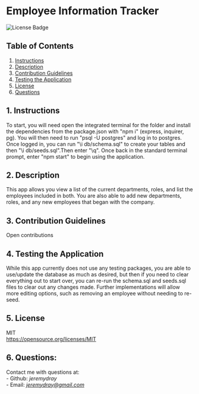   # Employee Information Tracker
  ![License Badge](https://img.shields.io/badge/License-MIT-yellow.svg)
  ## Table of Contents
  1. [Instructions](#1-instructions)
  2. [Description](#2-description)
  3. [Contribution Guidelines](#3-contribution-guidelines)
  4. [Testing the Application](#4-testing-the-application)
  5. [License](#5-license)
  6. [Questions](#6-questions)

  ## 1. Instructions
  To start, you will need open the integrated terminal for the folder and install the dependencies from the package.json with "npm i" (express, inquirer, pg). You will then need to run "psql -U postgres" and log in to postgres. Once logged in, you can run "\i db/schema.sql" to create your tables and then "\i db/seeds.sql".Then enter "\q". Once back in the standard terminal prompt, enter "npm start" to begin using the application.



  ## 2. Description
  This app allows you view a list of the current departments, roles, and list the employees included in both. You are also able to add new departments, roles, and any new employees that began with the company. 

  ## 3. Contribution Guidelines
  Open contributions

  ## 4. Testing the Application
   While this app currently does not use any testing packages, you are able to use/update the database as much as desired, but then if you need to clear everything out to start over, you can re-run the schema.sql and seeds.sql files to clear out any changes made. Further implementations will allow more editing options, such as removing an employee without needing to re-seed.

  ## 5. License
  MIT</br>
  https://opensource.org/licenses/MIT

  ## 6. Questions:
  Contact me with questions at:</br>
    - Github: *jeremydray*</br>
    - Email: *jeremydray@gmail.com*
